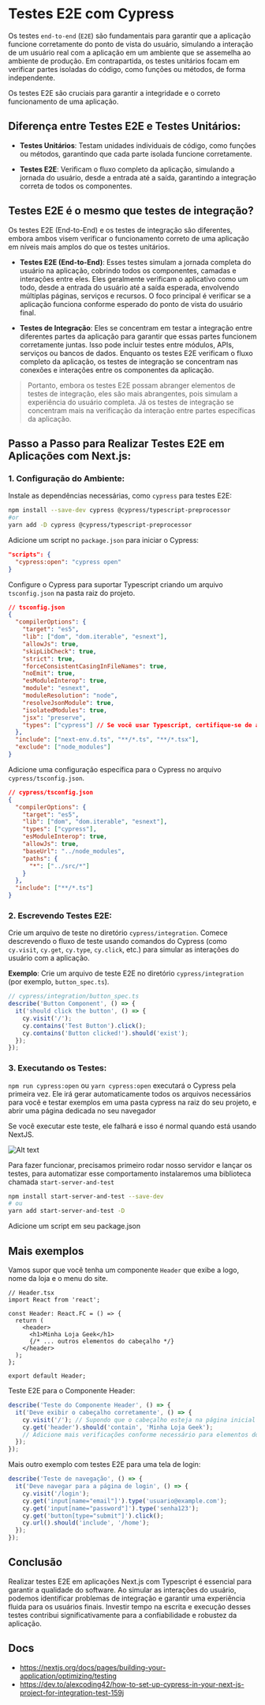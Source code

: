 # Testes E2E com Cypress

Os testes `end-to-end` (`E2E`) são fundamentais para garantir que a aplicação funcione corretamente do ponto de vista do usuário, simulando a interação de um usuário real com a aplicação em um ambiente que se assemelha ao ambiente de produção. Em contrapartida, os testes unitários focam em verificar partes isoladas do código, como funções ou métodos, de forma independente. 

Os testes E2E são cruciais para garantir a integridade e o correto funcionamento de uma aplicação. 

## Diferença entre Testes E2E e Testes Unitários:

- **Testes Unitários**: Testam unidades individuais de código, como funções ou métodos, garantindo que cada parte isolada funcione corretamente.

- **Testes E2E**: Verificam o fluxo completo da aplicação, simulando a jornada do usuário, desde a entrada até a saída, garantindo a integração correta de todos os componentes.

## Testes E2E é o mesmo que testes de integração?

Os testes E2E (End-to-End) e os testes de integração são diferentes, embora ambos visem verificar o funcionamento correto de uma aplicação em níveis mais amplos do que os testes unitários.

- **Testes E2E (End-to-End)**: Esses testes simulam a jornada completa do usuário na aplicação, cobrindo todos os componentes, camadas e interações entre eles. Eles geralmente verificam o aplicativo como um todo, desde a entrada do usuário até a saída esperada, envolvendo múltiplas páginas, serviços e recursos. O foco principal é verificar se a aplicação funciona conforme esperado do ponto de vista do usuário final.

- **Testes de Integração**: Eles se concentram em testar a integração entre diferentes partes da aplicação para garantir que essas partes funcionem corretamente juntas. Isso pode incluir testes entre módulos, APIs, serviços ou bancos de dados. Enquanto os testes E2E verificam o fluxo completo da aplicação, os testes de integração se concentram nas conexões e interações entre os componentes da aplicação.

> Portanto, embora os testes E2E possam abranger elementos de testes de integração, eles são mais abrangentes, pois simulam a experiência do usuário completa. Já os testes de integração se concentram mais na verificação da interação entre partes específicas da aplicação.

## Passo a Passo para Realizar Testes E2E em Aplicações com Next.js:

### 1. Configuração do Ambiente:

Instale as dependências necessárias, como `cypress` para testes E2E:

```bash
npm install --save-dev cypress @cypress/typescript-preprocessor
#or 
yarn add -D cypress @cypress/typescript-preprocessor
```

Adicione um script no `package.json` para iniciar o Cypress:

```json
"scripts": {
  "cypress:open": "cypress open"
}
```

Configure o Cypress para suportar Typescript criando um arquivo `tsconfig.json` na pasta raiz do projeto.

```json
// tsconfig.json
{
  "compilerOptions": {
    "target": "es5",
    "lib": ["dom", "dom.iterable", "esnext"],
    "allowJs": true,
    "skipLibCheck": true,
    "strict": true,
    "forceConsistentCasingInFileNames": true,
    "noEmit": true,
    "esModuleInterop": true,
    "module": "esnext",
    "moduleResolution": "node",
    "resolveJsonModule": true,
    "isolatedModules": true,
    "jsx": "preserve",
    "types": ["cypress"] // Se você usar Typescript, certifique-se de adicionar tipos do cypress
  },
  "include": ["next-env.d.ts", "**/*.ts", "**/*.tsx"],
  "exclude": ["node_modules"]
}
```

Adicione uma configuração específica para o Cypress no arquivo `cypress/tsconfig.json`.

```json
// cypress/tsconfig.json
{
  "compilerOptions": {
    "target": "es5",
    "lib": ["dom", "dom.iterable", "esnext"],
    "types": ["cypress"],
    "esModuleInterop": true,
    "allowJs": true,
    "baseUrl": "../node_modules",
    "paths": {
      "*": ["../src/*"]
    }
  },
  "include": ["**/*.ts"]
}
```

### 2. Escrevendo Testes E2E:

Crie um arquivo de teste no diretório `cypress/integration`. Comece descrevendo o fluxo de teste usando comandos do Cypress (como `cy.visit`, `cy.get`, `cy.type`, `cy.click`, etc.) para simular as interações do usuário com a aplicação. 

**Exemplo**: Crie um arquivo de teste E2E no diretório `cypress/integration` (por exemplo, `button_spec.ts`).

```typescript
// cypress/integration/button_spec.ts
describe('Button Component', () => {
  it('should click the button', () => {
    cy.visit('/');
    cy.contains('Test Button').click();
    cy.contains('Button clicked!').should('exist');
  });
});
```

### 3. Executando os Testes:

`npm run cypress:open` ou `yarn cypress:open` executará o Cypress pela primeira vez. Ele irá gerar automaticamente todos os arquivos necessários para você e testar exemplos em uma pasta cypress na raiz do seu projeto, e abrir uma página dedicada no seu navegador

Se você executar este teste, ele falhará e isso é normal quando está usando NextJS.

![Alt text](image-1.png)

Para fazer funcionar, precisamos primeiro rodar nosso servidor e lançar os testes, para automatizar esse comportamento instalaremos uma biblioteca chamada `start-server-and-test`

```bash
npm install start-server-and-test --save-dev
# ou
yarn add start-server-and-test -D
```

Adicione um script em seu package.json
  
## Mais exemplos

Vamos supor que você tenha um componente `Header` que exibe a logo, nome da loja e o menu do site.

```tsx
// Header.tsx
import React from 'react';

const Header: React.FC = () => {
  return (
    <header>
      <h1>Minha Loja Geek</h1>
      {/* ... outros elementos do cabeçalho */}
    </header>
  );
};

export default Header;
```

Teste E2E para o Componente Header:

```typescript
describe('Teste do Componente Header', () => {
  it('Deve exibir o cabeçalho corretamente', () => {
    cy.visit('/'); // Supondo que o cabeçalho esteja na página inicial
    cy.get('header').should('contain', 'Minha Loja Geek');
    // Adicione mais verificações conforme necessário para elementos do cabeçalho
  });
});
```

Mais outro exemplo com testes E2E para uma tela de login:

```typescript
describe('Teste de navegação', () => {
  it('Deve navegar para a página de login', () => {
    cy.visit('/login');
    cy.get('input[name="email"]').type('usuario@example.com');
    cy.get('input[name="password"]').type('senha123');
    cy.get('button[type="submit"]').click();
    cy.url().should('include', '/home');
  });
});
```

## Conclusão

Realizar testes E2E em aplicações Next.js com Typescript é essencial para garantir a qualidade do software. Ao simular as interações do usuário, podemos identificar problemas de integração e garantir uma experiência fluida para os usuários finais. Investir tempo na escrita e execução desses testes contribui significativamente para a confiabilidade e robustez da aplicação.

## Docs

- <https://nextjs.org/docs/pages/building-your-application/optimizing/testing>
- <https://dev.to/alexcoding42/how-to-set-up-cypress-in-your-next-js-project-for-integration-test-159j>
